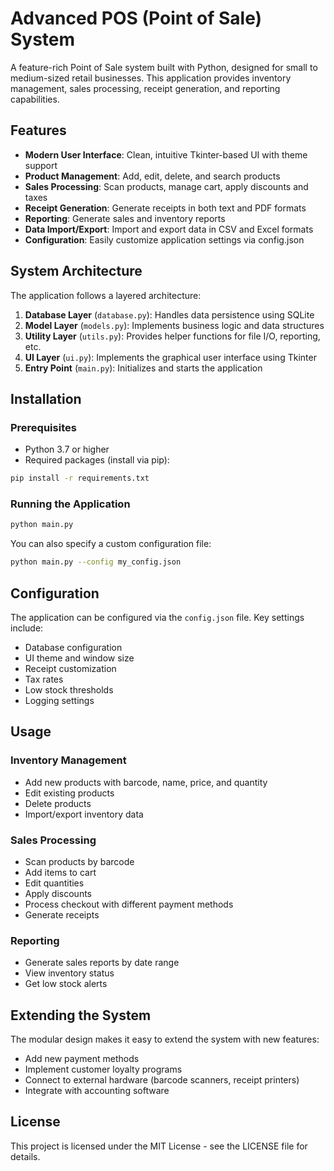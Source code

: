 # Advanced POS (Point of Sale) System

A feature-rich Point of Sale system built with Python, designed for small to medium-sized retail businesses. This application provides inventory management, sales processing, receipt generation, and reporting capabilities.

## Features

- **Modern User Interface**: Clean, intuitive Tkinter-based UI with theme support
- **Product Management**: Add, edit, delete, and search products
- **Sales Processing**: Scan products, manage cart, apply discounts and taxes
- **Receipt Generation**: Generate receipts in both text and PDF formats
- **Reporting**: Generate sales and inventory reports
- **Data Import/Export**: Import and export data in CSV and Excel formats
- **Configuration**: Easily customize application settings via config.json

## System Architecture

The application follows a layered architecture:

1. **Database Layer** (`database.py`): Handles data persistence using SQLite
2. **Model Layer** (`models.py`): Implements business logic and data structures
3. **Utility Layer** (`utils.py`): Provides helper functions for file I/O, reporting, etc.
4. **UI Layer** (`ui.py`): Implements the graphical user interface using Tkinter
5. **Entry Point** (`main.py`): Initializes and starts the application

## Installation

### Prerequisites

- Python 3.7 or higher
- Required packages (install via pip):

```bash
pip install -r requirements.txt
```

### Running the Application

```bash
python main.py
```

You can also specify a custom configuration file:

```bash
python main.py --config my_config.json
```

## Configuration

The application can be configured via the `config.json` file. Key settings include:

- Database configuration
- UI theme and window size
- Receipt customization
- Tax rates
- Low stock thresholds
- Logging settings

## Usage

### Inventory Management

- Add new products with barcode, name, price, and quantity
- Edit existing products
- Delete products
- Import/export inventory data

### Sales Processing

- Scan products by barcode
- Add items to cart
- Edit quantities
- Apply discounts
- Process checkout with different payment methods
- Generate receipts

### Reporting

- Generate sales reports by date range
- View inventory status
- Get low stock alerts

## Extending the System

The modular design makes it easy to extend the system with new features:

- Add new payment methods
- Implement customer loyalty programs
- Connect to external hardware (barcode scanners, receipt printers)
- Integrate with accounting software

## License

This project is licensed under the MIT License - see the LICENSE file for details.
